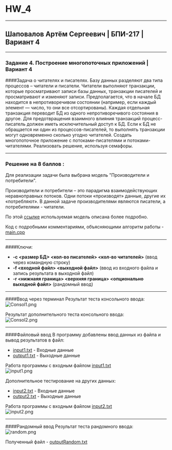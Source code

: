 # HW_4
* * *
## Шаповалов Артём Сергеевич | БПИ-217 | Вариант 4
* * *
### Задание 4. Построение многопоточных приложений | Вариант 4
####Задача о читателях и писателях. 
Базу данных разделяют два типа процессов – читатели и писатели. Читатели выполняют транзакции, которые просматривают записи базы данных, транзакции писателей и просматривают и изменяют записи. Предполагается, что в начале БД находится в непротиворечивом состоянии (например, если каждый элемент — число, то они все отсортированы). Каждая отдельная транзакция переводит БД из одного непротиворечивого состояния в другое. Для предотвращения взаимного влияния транзакций процесс-писатель должен иметь исключительный доступ к БД. Если к БД не обращается ни один из процессов-писателей, то выполнять транзакции могут одновременно сколько угодно читателей. Создать многопоточное приложение с потоками-писателями и потоками-читателями. Реализовать решение, используя семафоры.
* * *
### Решение на 8 баллов :

Для реализации задачи была выбрана модель "Производители и потребители".

Производители и потребители – это парадигма взаимодействующих неравноправных потоков. Одни потоки «производят» данные, другие их «потребляют». 
В данной задаче производителями являются писатели, а потребителями - читатели.

По этой [ссылке](https://www.geeksforgeeks.org/producer-consumer-problem-using-semaphores-set-1/) используемая модель описана более подробно.

Код с подробными комментариями, объясняющими алгоритм работы - [main.cpp](main.cpp)

* * *
####Ключи:
- **-с <размер БД> <кол-во писателей> <кол-во читателей>** (ввод через командную строку)
- **-f <входной файл> <выходной файл>** (ввод из входного файла и запись результата в выходной файл)
- **-r <нижнаяя граница> <верхняя граница> <опционально выходной файл>** (рандомный ввод)
* * *
####Ввод через терминал
Результат теста консольного ввода:
<br>![Consol1.png](Snimok_ekrana_ot_2022-12-14_16-31-57.png)</br>

Результат дополнительного теста консольного ввода:
<br>![Consol2.png](Snimok_ekrana_ot_2022-12-14_16-33-34.png)</br>
* * *
####Файловый ввод
В программу добавлены ввод данных из файла и вывод результатов в файл:
- [input1.txt](input1.txt) - Входные данные
- [output1.txt](output1.txt) - Выходные данные

Работа программы с входным файлом [input1.txt](input1.txt)
<br>![input1.png](Snimok_ekrana_ot_2022-12-14_16-36-13.png)</br>

Дополнительное тестирование на других данных:
- [input2.txt](input2.txt) - Входные данные
- [output2.txt](output2.txt) - Выходные данные

Работа программы с входным файлом [input2.txt](input1.txt)
<br>![input2.png](Snimok_ekrana_ot_2022-12-14_16-38-23.png)</br>
* * *
####Рандомный ввод
Результат теста рандомного ввода:
<br>![random.png](Snimok_ekrana_ot_2022-12-14_16-40-18.png)</br>

Полученный файл - [outputRandom.txt](outputRandom.txt)
























